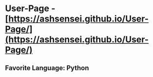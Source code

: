# User-Page - [https://ashsensei.github.io/User-Page/](https://ashsensei.github.io/User-Page/)

## Favorite Language: Python
